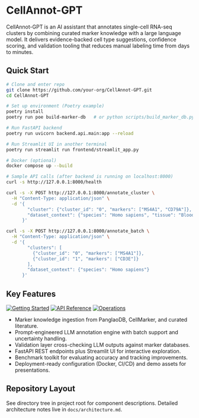 # CellAnnot-GPT

CellAnnot-GPT is an AI assistant that annotates single-cell RNA-seq clusters by combining curated marker knowledge with a large language model. It delivers evidence-backed cell type suggestions, confidence scoring, and validation tooling that reduces manual labeling time from days to minutes.

## Quick Start

```bash
# Clone and enter repo
git clone https://github.com/your-org/CellAnnot-GPT.git
cd CellAnnot-GPT

# Set up environment (Poetry example)
poetry install
poetry run poe build-marker-db   # or python scripts/build_marker_db.py

# Run FastAPI backend
poetry run uvicorn backend.api.main:app --reload

# Run Streamlit UI in another terminal
poetry run streamlit run frontend/streamlit_app.py

# Docker (optional)
docker compose up --build

# Sample API calls (after backend is running on localhost:8000)
curl -s http://127.0.0.1:8000/health

curl -s -X POST http://127.0.0.1:8000/annotate_cluster \
  -H "Content-Type: application/json" \
  -d '{
        "cluster": {"cluster_id": "0", "markers": ["MS4A1", "CD79A"]},
        "dataset_context": {"species": "Homo sapiens", "tissue": "Blood"}
      }'

curl -s -X POST http://127.0.0.1:8000/annotate_batch \
  -H "Content-Type: application/json" \
  -d '{
        "clusters": [
          {"cluster_id": "0", "markers": ["MS4A1"]},
          {"cluster_id": "1", "markers": ["CD3E"]}
        ],
        "dataset_context": {"species": "Homo sapiens"}
      }'
```

## Key Features

[![Getting Started](https://img.shields.io/badge/docs-getting_started-blue)](docs/getting_started.md)
[![API Reference](https://img.shields.io/badge/docs-api_reference-green)](docs/api_reference.md)
[![Operations](https://img.shields.io/badge/docs-operations-purple)](docs/operations.md)

- Marker knowledge ingestion from PanglaoDB, CellMarker, and curated literature.
- Prompt-engineered LLM annotation engine with batch support and uncertainty handling.
- Validation layer cross-checking LLM outputs against marker databases.
- FastAPI REST endpoints plus Streamlit UI for interactive exploration.
- Benchmark toolkit for evaluating accuracy and tracking improvements.
- Deployment-ready configuration (Docker, CI/CD) and demo assets for presentations.

## Repository Layout

See directory tree in project root for component descriptions. Detailed architecture notes live in `docs/architecture.md`.
